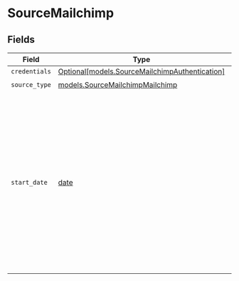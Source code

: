 # SourceMailchimp


## Fields

| Field                                                                                                                                                                                               | Type                                                                                                                                                                                                | Required                                                                                                                                                                                            | Description                                                                                                                                                                                         | Example                                                                                                                                                                                             |
| --------------------------------------------------------------------------------------------------------------------------------------------------------------------------------------------------- | --------------------------------------------------------------------------------------------------------------------------------------------------------------------------------------------------- | --------------------------------------------------------------------------------------------------------------------------------------------------------------------------------------------------- | --------------------------------------------------------------------------------------------------------------------------------------------------------------------------------------------------- | --------------------------------------------------------------------------------------------------------------------------------------------------------------------------------------------------- |
| `credentials`                                                                                                                                                                                       | [Optional[models.SourceMailchimpAuthentication]](../models/sourcemailchimpauthentication.md)                                                                                                        | :heavy_minus_sign:                                                                                                                                                                                  | N/A                                                                                                                                                                                                 |                                                                                                                                                                                                     |
| `source_type`                                                                                                                                                                                       | [models.SourceMailchimpMailchimp](../models/sourcemailchimpmailchimp.md)                                                                                                                            | :heavy_check_mark:                                                                                                                                                                                  | N/A                                                                                                                                                                                                 |                                                                                                                                                                                                     |
| `start_date`                                                                                                                                                                                        | [date](https://docs.python.org/3/library/datetime.html#date-objects)                                                                                                                                | :heavy_minus_sign:                                                                                                                                                                                  | The date from which you want to start syncing data for Incremental streams. Only records that have been created or modified since this date will be synced. If left blank, all data will by synced. | 2020-01-01T00:00:00.000Z                                                                                                                                                                            |